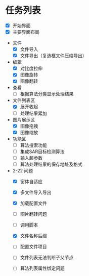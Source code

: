 # 任务列表
- [x] 开始界面
- [x] 主要界面布局
* 文件
  - [x] 文件导入
  - [x] 文件导出（复选框文件压缩导出）
* 编辑
  - [x] 对比度拉伸
  - [x] 图像旋转
  - [x] 图像翻转
* 查看
  - [ ] 根据算法分类显示处理结果
* 文件列表区
  - [x] 展开收起
  - [ ] 处理结果累加
* 图片展示区
  - [x] 图像拖拽
  - [x] 图像缩放
* 功能区
  - [ ] 算法搜索功能
  - [ ] 集成SAR目标检测算法
  - [ ] 输入超参数
  - [ ] 算法处理结果的保存地址及格式

* 2-22 问题
  - [x] 窗体自适应
  - [x] 多文件导入导出
  - [x] 加载配置文件
  - [ ] 图片翻转问题
  - [ ] 调用脚本
  - [x] 文件名称后缀
  - [ ] 配置文件项目
  - [ ] 文件列表无法判断子父节点
  - [ ] 算法列表属性绑定问题


